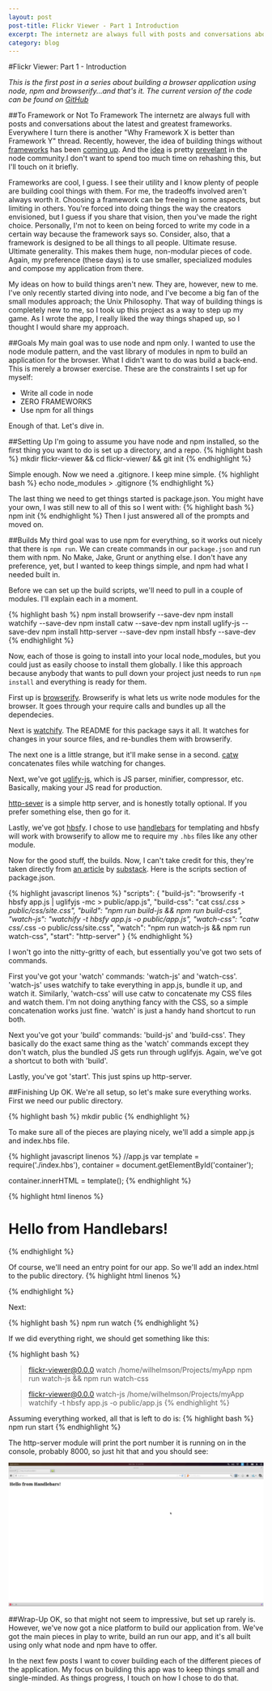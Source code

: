 ```yaml
---
layout: post
post-title: Flickr Viewer - Part 1 Introduction
excerpt: The internetz are always full with posts and conversations about the latest and greatest frameworks. Everywhere I turn there is another "Why Framework X is better than Framework Y" thread. Recently, however, the idea of building things without frameworks has been coming up...
category: blog
---    
```


#Flickr Viewer: Part 1 - Introduction

_This is the first post in a series about building a browser application using node, npm and browserify...and that's it. The current version of the code can be found on [GitHub](http://github.com/wilhelmson/flickr-viewer)_

##To Framework or Not To Framework
The internetz are always full with posts and conversations about the latest and greatest frameworks. Everywhere I turn there is another "Why Framework X is better than Framework Y" thread. Recently, however, the idea of building things without [frameworks](http://blog.getify.com/silly-rabbit-frameworks-are-for-prototypes/) has been [coming up](http://codeofrob.com/entries/look-ma,-no-frameworks.html). And the [idea](http://dontkry.com/posts/code/using-npm-on-the-client-side.html) is pretty [prevelant](http://maxogden.com/node-packaged-modules.html) in the node community.I don't want to spend too much time on rehashing this, but I'll touch on it briefly.

Frameworks are cool, I guess. I see their utility and I know plenty of people are building cool things with them. For me, the tradeoffs involved aren't always worth it. Choosing a framework can be freeing in some aspects, but limiting in others. You're forced into doing things the way the creators envisioned, but I guess if you share that vision, then you've made the right choice. Personally, I'm not to keen on being forced to write my code in a certain way because the framework says so. Consider, also, that a framework is designed to be all things to all people. Ultimate resuse. Ultimate generality. This makes them huge, non-modular pieces of code. Again, my preference (these days) is to use smaller, specialized modules and compose my application from there.

My ideas on how to build things aren't new. They are, however, new to me. I've only recently started diving into node, and I've become a big fan of the small modules approach; the Unix Philosophy. That way of building things is completely new to me, so I took up this project as a way to step up my game. As I wrote the app, I really liked the way things shaped up, so I thought I would share my approach.

##Goals
My main goal was to use node and npm only. I wanted to use the node module pattern, and the vast library of modules in npm to build an application for the browser. What I didn't want to do was build a back-end. This is merely a browser exercise. These are the constraints I set up for myself:
	
- Write all code in node
- ZERO FRAMEWORKS
- Use npm for all things

Enough of that. Let's dive in.

##Setting Up
I'm going to assume you have node and npm installed, so the first thing you want to do is set up a directory, and a repo.
{% highlight bash %}
mkdir flickr-viewer && cd flickr-viewer/ && git init
{% endhighlight %}

Simple enough. Now we need a .gitignore. I keep mine simple.
{% highlight bash %}
echo node_modules > .gitignore
{% endhighlight %}

The last thing we need to get things started is package.json. You might have your own, I was still new to all of this so I went with:
{% highlight bash %}
npm init
{% endhighlight %}
Then I just answered all of the prompts and moved on.

##Builds
My third goal was to use npm for everything, so it works out nicely that there is <code>npm run</code>. We can create commands in our <code>package.json</code> and run them with npm. No Make, Jake, Grunt or anything else. I don't have any preference, yet, but I wanted to keep things simple, and npm had what I needed built in.

Before we can set up the build scripts, we'll need to pull in a couple of modules. I'll explain each in a moment.

{% highlight bash %}
npm install browserify --save-dev
npm install watchify --save-dev
npm install catw --save-dev
npm install uglify-js --save-dev
npm install http-server --save-dev
npm install hbsfy --save-dev
{% endhighlight %}

Now, each of those is going to install into your local node_modules, but you could just as easily choose to install them globally. I like this approach because anybody that wants to pull down your project just needs to run <code>npm install</code> and everything is ready for them.

First up is [browserify](https://npmjs.org/package/browserify). Browserify is what lets us write node modules for the browser. It goes through your require calls and bundles up all the dependecies. 

Next is [watchify](https://npmjs.org/package/watchify). The README for this package says it all. It watches for changes in your source files, and re-bundles them with browserify.

The next one is a little strange, but it'll make sense in a second. [catw](https://npmjs.org/package/catw) concatenates files while watching for changes.

Next, we've got [uglify-js](https://npmjs.org/package/uglify-js), which is JS parser, minifier, compressor, etc. Basically, making your JS read for production.

[http-sever](https://npmjs.org/package/http-server) is a simple http server, and is honestly totally optional. If you prefer something else, then go for it.

Lastly, we've got [hbsfy](https://npmjs.org/package/hbsfy). I chose to use [handlebars](http://handlebarsjs.com/) for templating and hbsfy will work with browserify to allow me to require my <code>.hbs</code> files like any other module.

Now for the good stuff, the builds. Now, I can't take credit for this, they're taken directly from [an article](http://substack.net/task_automation_with_npm_run) by [substack](https://npmjs.org/~substack). Here is the scripts section of package.json.

{% highlight javascript linenos %}
"scripts": {
    "build-js": "browserify -t hbsfy app.js | uglifyjs -mc > public/app.js",
    "build-css": "cat css/*.css > public/css/site.css",
    "build": "npm run build-js && npm run build-css",
    "watch-js": "watchify -t hbsfy app.js -o public/app.js",
    "watch-css": "catw css/*.css -o public/css/site.css",
    "watch": "npm run watch-js && npm run watch-css",
    "start": "http-server"
  }
{% endhighlight %}

I won't go into the nitty-gritty of each, but essentially you've got two sets of commands. 

First you've got your 'watch' commands: 'watch-js' and 'watch-css'. 'watch-js' uses watchify to take everything in app.js, bundle it up, and watch it. Similarly, 'watch-css' will use catw to concatenate my CSS files and watch them. I'm not doing anything fancy with the CSS, so a simple concatenation works just fine. 'watch' is just a handy hand shortcut to run both.

Next you've got your 'build' commands: 'build-js' and 'build-css'. They basically do the exact same thing as the 'watch' commands except they don't watch, plus the bundled JS gets run through uglifyjs. Again, we've got a shortcut to both with 'build'.

Lastly, you've got 'start'. This just spins up http-server.

##Finishing Up
OK. We're all setup, so let's make sure everything works. First we need our public directory.

{% highlight bash %}
mkdir public
{% endhighlight %}

To make sure all of the pieces are playing nicely, we'll add a simple app.js and index.hbs file.

{% highlight javascript linenos %}
//app.js
var template = require('./index.hbs'),
	container = document.getElementById('container');

container.innerHTML = template();
{% endhighlight %}

{% highlight html linenos %}
<!-- index.hbs -->
<h1>Hello from Handlebars!</h1>
{% endhighlight %}

Of course, we'll need an entry point for our app. So we'll add an index.html to the public directory.
{% highlight html linenos %}
<html>
	<body>
		<div id="container"></div>
	</body>
	<script src="app.js"></script>
</html>
{% endhighlight %}

Next:

{% highlight bash %}
npm run watch
{% endhighlight %}

If we did everything right, we should get something like this:

{% highlight bash %}
> flickr-viewer@0.0.0 watch /home/wilhelmson/Projects/myApp
> npm run watch-js && npm run watch-css


> flickr-viewer@0.0.0 watch-js /home/wilhelmson/Projects/myApp
> watchify -t hbsfy app.js -o public/app.js
{% endhighlight %}

Assuming everything worked, all that is left to do is:
{% highlight bash %}
npm run start
{% endhighlight %}

The http-server  module will print the port number it is running on in the console, probably 8000, so just hit that and you should see:
<p><img src="/images/flickr-viewer-intro.png"/></p>

##Wrap-Up
OK, so that might not seem to impressive, but set up rarely is. However, we've now got a nice platform to build our application from. We've got the main pieces in play to write, build an run our app, and it's all built using only what node and npm have to offer.

In the next few posts I want to cover building each of the different pieces of the application. My focus on building this app was to keep things small and single-minded. As things progress, I touch on how I chose to do that.